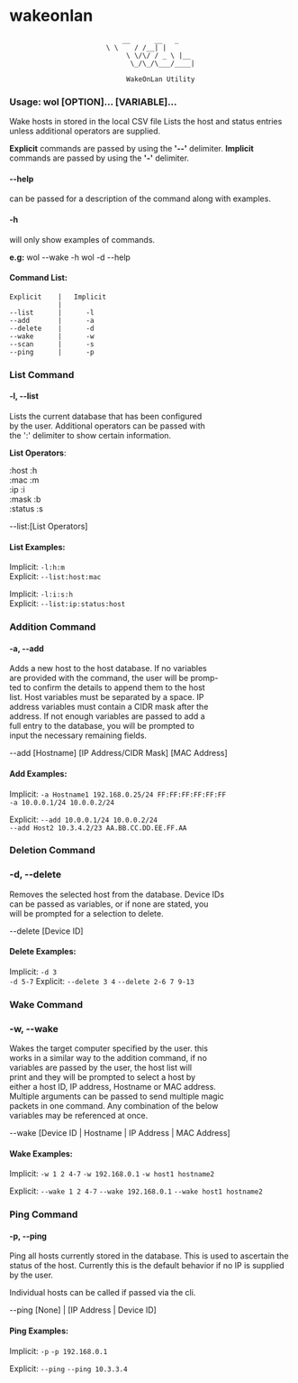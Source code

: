 

# wakeonlan
      	    					__      __   _
      						\ \    / /__| |
           					 	 \ \/\/ / _ \ |__
        					 	  \_/\_/\___/____|

						         WakeOnLan Utility

### Usage: wol [OPTION]... [VARIABLE]...

   Wake hosts in stored in the local CSV file
   Lists the host and status entries unless 
   additional operators are supplied.

**Explicit** commands are passed by using the **'--'** delimiter.
**Implicit** commands are passed by using the **'-'** delimiter.

#### --help
   can be passed for a description of the
   command along with examples.

#### -h       
   will only show examples of commands.
             
**e.g:**
    wol --wake -h
    wol -d --help

#### Command List:

    Explicit    |   Implicit
                |
    --list      |      -l
    --add       |      -a
    --delete    |      -d
    --wake      |      -w
    --scan      |      -s
    --ping      |      -p
    
### __List Command__
   
#### -l, --list      		
   Lists the current database that has been configured  
   by the user. Additional operators can be passed with  
   the ':' delimiter to show certain information.  
   
   **List Operators**:  
   
   :host   :h  
   :mac    :m  
   :ip     :i  
   :mask   :b  
   :status :s  
 
 --list:[List Operators]

#### List Examples:

   Implicit:   `-l:h:m `  
   Explicit:   `--list:host:mac`  
 
   Implicit:   `-l:i:s:h`  
   Explicit:   `--list:ip:status:host`  
	
### __Addition Command__
	
#### -a, --add
   Adds a new host to the host database. If no variables  
   are provided with the command, the user will be promp-  
   ted to confirm the details to append them to the host  
   list. Host variables must be separated by a space. IP  
   address variables must contain a CIDR mask after the   
   address. If not enough variables are passed to add a  
   full entry to the database, you will be prompted to  
   input the necessary remaining fields.  
 
   --add [Hostname] [IP Address/CIDR Mask] [MAC Address]

#### Add Examples:
   Implicit:	`-a Hostname1 192.168.0.25/24 FF:FF:FF:FF:FF:FF`  
		`-a 10.0.0.1/24 10.0.0.2/24`  
 
   Explicit:	`--add 10.0.0.1/24 10.0.0.2/24`  
   		`--add Host2 10.3.4.2/23 AA.BB.CC.DD.EE.FF.AA`
			
### __Deletion Command__
			
### -d, --delete    
   Removes the selected host from the database. Device IDs  
   can be passed as variables, or if none are stated, you  
   will be prompted for a selection to delete.  
 
   --delete [Device ID]

#### Delete Examples:
   Implicit:	`-d 3`  
   		`-d 5-7`
   Explicit:  	`--delete 3 4`
   		`--delete 2-6 7 9-13`
			
### __Wake Command__
			
### -w, --wake      
   Wakes the target computer specified by the user. this  
   works in a similar way to the addition command, if no  
   variables are passed by the user, the host list will  
   print and they will be prompted to select a host by  
   either a host ID, IP address, Hostname or MAC address.  
   Multiple arguments can be passed to send multiple magic  
   packets in one command. Any combination of the below  
   variables may be referenced at once.  
 
   --wake [Device ID | Hostname | IP Address | MAC Address]

#### Wake Examples:
  Implicit:   `-w 1 2 4-7`
  	      `-w 192.168.0.1`
	      `-w host1 hostname2`
	       
  Explicit:   `--wake 1 2 4-7`
  	      `--wake 192.168.0.1`
	      `--wake host1 hostname2`  
  
  
### __Ping Command__
   
#### -p, --ping

   Ping all hosts currently stored in the database.
   This is used to ascertain the status of the host.
   Currently this is the default behavior if no IP
   is supplied by the user.

   Individual hosts can be called if passed via the
   cli.
   
   --ping [None] | [IP Address | Device ID]

#### Ping Examples:
    

   Implicit:   `-p` 
    	       `-p 192.168.0.1`
		
   Explicit:  `--ping` 
              `--ping 10.3.3.4`
